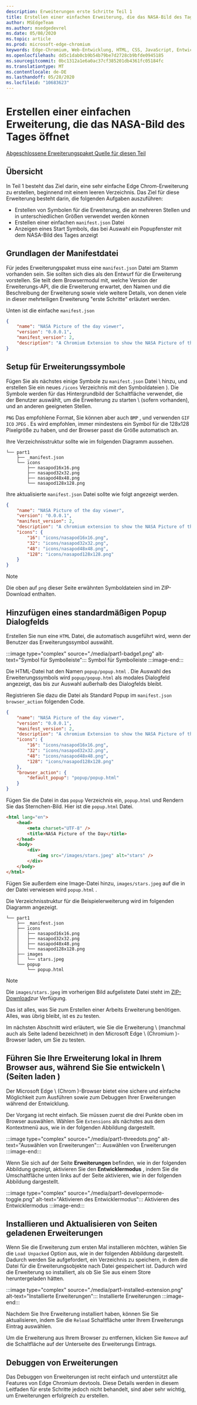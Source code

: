 ```yaml
---
description: Erweiterungen erste Schritte Teil 1
title: Erstellen einer einfachen Erweiterung, die das NASA-Bild des Tages öffnet
author: MSEdgeTeam
ms.author: msedgedevrel
ms.date: 05/08/2020
ms.topic: article
ms.prod: microsoft-edge-chromium
keywords: Edge-Chromium, Web-Entwicklung, HTML, CSS, JavaScript, Entwickler, Erweiterungen
ms.openlocfilehash: dd5c1dab0cb9b54b79be7d2728cb9bfde0945185
ms.sourcegitcommit: 0bc1312a1e6a0ac37cf385201db4361fc05184fc
ms.translationtype: MT
ms.contentlocale: de-DE
ms.lasthandoff: 05/28/2020
ms.locfileid: "10683623"
---
```

# Erstellen einer einfachen Erweiterung, die das NASA-Bild des Tages öffnet  

[Abgeschlossene Erweiterungspaket Quelle für diesen Teil][ArchiveExtensionGettingStartedPart1]  

## Übersicht  

In Teil 1 besteht das Ziel darin, eine sehr einfache Edge Chrom-Erweiterung zu erstellen, beginnend mit einem leeren Verzeichnis.  Das Ziel für diese Erweiterung besteht darin, die folgenden Aufgaben auszuführen:  

*   Erstellen von Symbolen für die Erweiterung, die an mehreren Stellen und in unterschiedlichen Größen verwendet werden können  
*   Erstellen einer einfachen `manifest.json` Datei  
*   Anzeigen eines Start Symbols, das bei Auswahl ein Popupfenster mit dem NASA-Bild des Tages anzeigt  

## Grundlagen der Manifestdatei  

Für jedes Erweiterungspaket muss eine `manifest.json` Datei am Stamm vorhanden sein.  Sie sollten sich dies als den Entwurf für die Erweiterung vorstellen.  Sie teilt dem Browsermodul mit, welche Version der Erweiterungs-API, die die Erweiterung erwartet, den Namen und die Beschreibung der Erweiterung sowie viele weitere Details, von denen viele in dieser mehrteiligen Erweiterung "erste Schritte" erläutert werden.  

Unten ist die einfache  `manifest.json`  

```json
{
    "name": "NASA Picture of the day viewer",
    "version": "0.0.0.1",
    "manifest_version": 2,
    "description": "A Chromium Extension to show the NASA Picture of the Day."
}
```  

## Setup für Erweiterungssymbole  

Fügen Sie als nächstes einige Symbole zu `manifest.json` Datei \ hinzu, und erstellen Sie ein neues `/icons` Verzeichnis mit den Symboldateien \).  Die Symbole werden für das Hintergrundbild der Schaltfläche verwendet, die der Benutzer auswählt, um die Erweiterung zu starten \ (sofern vorhanden), und an anderen geeigneten Stellen.  

`PNG` Das empfohlene Format, Sie können aber auch `BMP` , und verwenden `GIF` `ICO` `JPEG` .  Es wird empfohlen, immer mindestens ein Symbol für die 128x128 Pixelgröße zu haben, und der Browser passt die Größe automatisch an.  

Ihre Verzeichnisstruktur sollte wie im folgenden Diagramm aussehen.  

<!--  
:::image type="complex" source="./media/part1-heirarchy.png" alt-text="Directory Structure":::
   Directory Structure
:::image-end:::
-->  

<!--![Directory Structure][ImagePart1Heirarchy]  -->  

```shell
└── part1
    ├── _manifest.json
    └── icons
        ├── nasapod16x16.png
        ├── nasapod32x32.png
        ├── nasapod48x48.png
        └── nasapod128x128.png
```  

Ihre aktualisierte `manifest.json` Datei sollte wie folgt angezeigt werden.  

```json
{
    "name": "NASA Picture of the day viewer",
    "version": "0.0.0.1",
    "manifest_version": 2,
    "description": "A chromium extension to show the NASA Picture of the Day.",
    "icons": {
        "16": "icons/nasapod16x16.png",
        "32": "icons/nasapod32x32.png",
        "48": "icons/nasapod48x48.png",
        "128": "icons/nasapod128x128.png"
    }
}
```  

> [!NOTE]
> Die oben auf `png` dieser Seite erwähnten Symboldateien sind im ZIP-Download enthalten.  

## Hinzufügen eines standardmäßigen Popup Dialogfelds  

Erstellen Sie nun eine `HTML` Datei, die automatisch ausgeführt wird, wenn der Benutzer das Erweiterungssymbol auswählt.  

:::image type="complex" source="./media/part1-badge1.png" alt-text="Symbol für Symbolleiste":::
   Symbol für Symbolleiste
:::image-end:::

<!--![Toolbar Badge Icon][ImagePart1Badge1]  -->  

Die HTML-Datei hat den Namen `popup/popup.html` .  Die Auswahl des Erweiterungssymbols wird `popup/popup.html` als modales Dialogfeld angezeigt, das bis zur Auswahl außerhalb des Dialogfelds bleibt.  

Registrieren Sie dazu die Datei als Standard Popup im `manifest.json` `browser_action` folgenden Code.  

```json
{
    "name": "NASA Picture of the day viewer",
    "version": "0.0.0.1",
    "manifest_version": 2,
    "description": "A chromium Extension to show the NASA Picture of the Day.",
    "icons": {
        "16": "icons/nasapod16x16.png",
        "32": "icons/nasapod32x32.png",
        "48": "icons/nasapod48x48.png",
        "128": "icons/nasapod128x128.png"
    },
    "browser_action": {
        "default_popup": "popup/popup.html"
    }
}
```  

Fügen Sie die Datei in das `popup` Verzeichnis ein, `popup.html` und Rendern Sie das Sternchen-Bild.  Hier ist die `popup.html` Datei.  

```html
<html lang="en">
    <head>
        <meta charset="UTF-8" />
        <title>NASA Picture of the Day</title>
    </head>
    <body>
        <div>
            <img src="/images/stars.jpeg" alt="stars" />
        </div>
    </body>
</html>
```  

 Fügen Sie außerdem eine Image-Datei hinzu, `images/stars.jpeg` auf die in der Datei verwiesen wird `popup.html` .  

Die Verzeichnisstruktur für die Beispielerweiterung wird im folgenden Diagramm angezeigt.  

<!--  
:::image type="complex" source="./media/part1-heirarchy1.png" alt-text="Directory Structure for Extension":::
   Directory Structure for Extension
:::image-end:::
-->  

<!--![Directory Structure for Extension][ImagePart1Heirarchy1]  -->  

```shell
└── part1
    ├── _manifest.json
    ├── icons
    │   ├── nasapod16x16.png
    │   ├── nasapod32x32.png
    │   ├── nasapod48x48.png
    │   └── nasapod128x128.png
    ├── images
    │   └── stars.jpeg
    └── popup
        └── popup.html
```  

> [!NOTE]
> Die `images/stars.jpeg` im vorherigen Bild aufgelistete Datei steht im [ZIP-Download][ArchiveExtensionGettingStartedPart1]zur Verfügung.  

Das ist alles, was Sie zum Erstellen einer Arbeits Erweiterung benötigen.  Alles, was übrig bleibt, ist es zu testen.  

Im nächsten Abschnitt wird erläutert, wie Sie die Erweiterung \ (manchmal auch als Seite ladend bezeichnet) in den Microsoft Edge \ (Chromium \)-Browser laden, um Sie zu testen.  

## Führen Sie Ihre Erweiterung lokal in Ihrem Browser aus, während Sie Sie entwickeln \ (Seiten laden \)  

Der Microsoft Edge \ (Chrom \)-Browser bietet eine sichere und einfache Möglichkeit zum Ausführen sowie zum Debuggen Ihrer Erweiterungen während der Entwicklung.  

Der Vorgang ist recht einfach.  Sie müssen zuerst die drei Punkte oben im Browser auswählen.  Wählen Sie `Extensions` als nächstes aus dem Kontextmenü aus, wie in der folgenden Abbildung dargestellt.  

:::image type="complex" source="./media/part1-threedots.png" alt-text="Auswählen von Erweiterungen":::
   Auswählen von Erweiterungen
:::image-end:::

<!--![Choose Extensions][ImagePart1Threedots]  -->  

Wenn Sie sich auf der Seite **Erweiterungen** befinden, wie in der folgenden Abbildung gezeigt, aktivieren Sie den **Entwicklermodus** , indem Sie die Umschaltfläche unten links auf der Seite aktivieren, wie in der folgenden Abbildung dargestellt.  

:::image type="complex" source="./media/part1-developermode-toggle.png" alt-text="Aktivieren des Entwicklermodus":::
   Aktivieren des Entwicklermodus
:::image-end:::

<!--![Enable Developer Mode][ImagePart1DevelopermodeToggle]  -->  

## Installieren und Aktualisieren von Seiten geladenen Erweiterungen  

Wenn Sie die Erweiterung zum ersten Mal installieren möchten, wählen Sie die `Load Unpacked` Option aus, wie in der folgenden Abbildung dargestellt.  Dadurch werden Sie aufgefordert, ein Verzeichnis zu speichern, in dem die Datei für die Erweiterungsobjekte nach Datei gespeichert ist.  Dadurch wird die Erweiterung so installiert, als ob Sie Sie aus einem Store heruntergeladen hätten.  

:::image type="complex" source="./media/part1-installed-extension.png" alt-text="Installierte Erweiterungen":::
   Installierte Erweiterungen
:::image-end:::

<!--![Installed Extensions][ImagePart1InstalledExtension]  -->  

Nachdem Sie Ihre Erweiterung installiert haben, können Sie Sie aktualisieren, indem Sie die `Reload` Schaltfläche unter Ihrem Erweiterungs Eintrag auswählen.  

Um die Erweiterung aus Ihrem Browser zu entfernen, klicken Sie `Remove` auf die Schaltfläche auf der Unterseite des Erweiterungs Eintrags.  

## Debuggen von Erweiterungen  

Das Debuggen von Erweiterungen ist recht einfach und unterstützt alle Features von Edge Chromium devtools.  Diese Details werden in diesem Leitfaden für erste Schritte jedoch nicht behandelt, sind aber sehr wichtig, um Erweiterungen erfolgreich zu erstellen.  

<!-- image links -->  

<!--[ImagePart1Heirarchy]: ./media/part1-heirarchy.png "Directory Structure"  -->  
<!--[ImagePart1Badge1]: ./media/part1-badge1.png "Toolbar Badge Icon"  -->  
<!--[ImagePart1Heirarchy1]: ./media/part1-heirarchy1.png "Directory Structure for Extension"  -->  
<!--[ImagePart1Threedots]: ./media/part1-threedots.png "Choose Extensions"  -->  
<!--[ImagePart1DevelopermodeToggle]: ./media/part1-developermode-toggle.png "Enable Developer Mode"  -->  
<!--[ImagePart1InstalledExtension]: ./media/part1-installed-extension.png "Installed Extensions"  -->  

<!-- links -->  

[ArchiveExtensionGettingStartedPart1]: ./extension-source/extension-getting-started-part1.zip "Abgeschlossene Erweiterungspaket Quelle für diesen Teil | Microsoft docs"  
